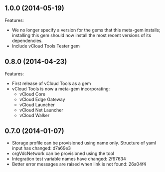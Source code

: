 ## 1.0.0 (2014-05-19)

Features:

  - We no longer specify a version for the gems that this meta-gem installs;
    installing this gem should now install the most recent versions of its dependencies.
  - Include vCloud Tools Tester gem

## 0.8.0 (2014-04-23)

Features:

  - First release of vCloud Tools as a gem
  - vCloud Tools is now a meta-gem incorporating:
    - vCloud Core
    - vCloud Edge Gateway
    - vCloud Launcher
    - vCloud Net Launcher
    - vCloud Walker

## 0.7.0 (2014-01-07)

  - Storage profile can be provisioned using name only. Structure of yaml input has changed: d7a69e3
  - orgVdcNetwork can be provisioned using the tool
  - Integration test variable names have changed: 2f97634
  - Better error messages are raised when link is not found: 26a04f4
